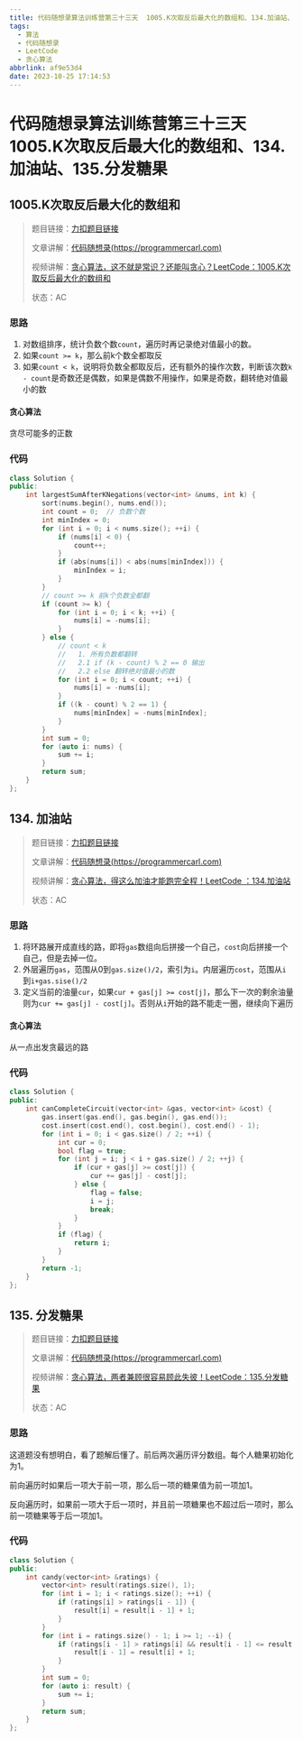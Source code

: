 ```yaml
---
title: 代码随想录算法训练营第三十三天  1005.K次取反后最大化的数组和、134.加油站、135.分发糖果
tags:
  - 算法
  - 代码随想录
  - LeetCode
  - 贪心算法
abbrlink: af9e53d4
date: 2023-10-25 17:14:53
---
```


# 代码随想录算法训练营第三十三天  1005.K次取反后最大化的数组和、134.加油站、135.分发糖果

## 1005.K次取反后最大化的数组和

>   题目链接：[力扣题目链接](https://leetcode.cn/problems/maximize-sum-of-array-after-k-negations/)
>
>   文章讲解：[代码随想录(https://programmercarl.com)](https://programmercarl.com/1005.K%E6%AC%A1%E5%8F%96%E5%8F%8D%E5%90%8E%E6%9C%80%E5%A4%A7%E5%8C%96%E7%9A%84%E6%95%B0%E7%BB%84%E5%92%8C.html)
>
>   视频讲解：[贪心算法，这不就是常识？还能叫贪心？LeetCode：1005.K次取反后最大化的数组和](https://www.bilibili.com/video/BV138411G7LY)
>
>   状态：AC

### 思路

1.   对数组排序，统计负数个数`count`，遍历时再记录绝对值最小的数。
2.   如果`count >= k`，那么前k个数全都取反
3.   如果`count < k`，说明将负数全都取反后，还有额外的操作次数，判断该次数`k - count`是奇数还是偶数，如果是偶数不用操作，如果是奇数，翻转绝对值最小的数

#### 贪心算法

贪尽可能多的正数

### 代码

``` cpp
class Solution {
public:
    int largestSumAfterKNegations(vector<int> &nums, int k) {
        sort(nums.begin(), nums.end());
        int count = 0;  // 负数个数
        int minIndex = 0;
        for (int i = 0; i < nums.size(); ++i) {
            if (nums[i] < 0) {
                count++;
            }
            if (abs(nums[i]) < abs(nums[minIndex])) {
                minIndex = i;
            }
        }
        // count >= k 前k个负数全都翻
        if (count >= k) {
            for (int i = 0; i < k; ++i) {
                nums[i] = -nums[i];
            }
        } else {
            // count < k
            //   1. 所有负数都翻转
            //   2.1 if (k - count) % 2 == 0 输出
            //   2.2 else 翻转绝对值最小的数
            for (int i = 0; i < count; ++i) {
                nums[i] = -nums[i];
            }
            if ((k - count) % 2 == 1) {
                nums[minIndex] = -nums[minIndex];
            }
        }
        int sum = 0;
        for (auto i: nums) {
            sum += i;
        }
        return sum;
    }
};
```

## 134. 加油站

>   题目链接：[力扣题目链接](https://leetcode.cn/problems/gas-station/)
>
>   文章讲解：[代码随想录(https://programmercarl.com)](https://programmercarl.com/0134.%E5%8A%A0%E6%B2%B9%E7%AB%99.html)
>
>   视频讲解：[贪心算法，得这么加油才能跑完全程！LeetCode ：134.加油站](https://www.bilibili.com/video/BV1jA411r7WX)
>
>   状态：AC

### 思路

1.   将环路展开成直线的路，即将`gas`数组向后拼接一个自己，`cost`向后拼接一个自己，但是去掉一位。
2.   外层遍历`gas`，范围从0到`gas.size()/2`，索引为`i`。内层遍历`cost`，范围从`i`到`i+gas.sise()/2`
3.   定义当前的油量`cur`，如果`cur + gas[j] >= cost[j]`，那么下一次的剩余油量则为`cur += gas[j] - cost[j]`。否则从`i`开始的路不能走一圈，继续向下遍历

#### 贪心算法

从一点出发贪最远的路

### 代码

``` cpp
class Solution {
public:
    int canCompleteCircuit(vector<int> &gas, vector<int> &cost) {
        gas.insert(gas.end(), gas.begin(), gas.end());
        cost.insert(cost.end(), cost.begin(), cost.end() - 1);
        for (int i = 0; i < gas.size() / 2; ++i) {
            int cur = 0;
            bool flag = true;
            for (int j = i; j < i + gas.size() / 2; ++j) {
                if (cur + gas[j] >= cost[j]) {
                    cur += gas[j] - cost[j];
                } else {
                    flag = false;
                    i = j;
                    break;
                }
            }
            if (flag) {
                return i;
            }
        }
        return -1;
    }
};
```

## 135. 分发糖果

>   题目链接：[力扣题目链接](https://leetcode.cn/problems/candy/)
>
>   文章讲解：[代码随想录(https://programmercarl.com)](https://programmercarl.com/0135.%E5%88%86%E5%8F%91%E7%B3%96%E6%9E%9C.html)
>
>   视频讲解：[贪心算法，两者兼顾很容易顾此失彼！LeetCode：135.分发糖果](https://www.bilibili.com/video/BV1ev4y1r7wN)
>
>   状态：AC

### 思路

这道题没有想明白，看了题解后懂了。前后两次遍历评分数组。每个人糖果初始化为1。

前向遍历时如果后一项大于前一项，那么后一项的糖果值为前一项加1。

反向遍历时，如果前一项大于后一项时，并且前一项糖果也不超过后一项时，那么前一项糖果等于后一项加1。

### 代码

``` cpp
class Solution {
public:
    int candy(vector<int> &ratings) {
        vector<int> result(ratings.size(), 1);
        for (int i = 1; i < ratings.size(); ++i) {
            if (ratings[i] > ratings[i - 1]) {
                result[i] = result[i - 1] + 1;
            }
        }
        for (int i = ratings.size() - 1; i >= 1; --i) {
            if (ratings[i - 1] > ratings[i] && result[i - 1] <= result[i]) {
                result[i - 1] = result[i] + 1;
            }
        }
        int sum = 0;
        for (auto i: result) {
            sum += i;
        }
        return sum;
    }
};
```

